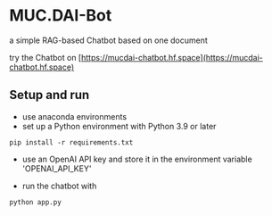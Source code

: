 # MUC.DAI-Bot
a simple RAG-based Chatbot based on one document

try the Chatbot on [https://mucdai-chatbot.hf.space](https://mucdai-chatbot.hf.space)

## Setup and run

- use anaconda environments
- set up a Python environment with Python 3.9 or later

```pip install -r requirements.txt```

- use an OpenAI API key and store it in the environment variable 'OPENAI_API_KEY'

- run the chatbot with 

```python app.py```

